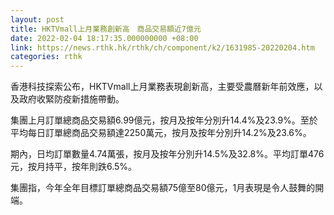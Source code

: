 ```yaml
---
layout: post
title: HKTVmall上月業務創新高　商品交易額近7億元
date: 2022-02-04 18:17:35.000000000 +08:00
link: https://news.rthk.hk/rthk/ch/component/k2/1631985-20220204.htm
categories: rthk
---
```


香港科技探索公布，HKTVmall上月業務表現創新高，主要受農曆新年前效應，以及政府收緊防疫新措施帶動。

集團上月訂單總商品交易額6.99億元，按月及按年分別升14.4%及23.9%。至於平均每日訂單總商品交易額達2250萬元，按月及按年分別升14.2%及23.6%。

期內，日均訂單數量4.74萬張，按月及按年分別升14.5%及32.8%。平均訂單476元，按月持平，按年則跌6.5%。 

集團指，今年全年目標訂單總商品交易額75億至80億元，1月表現是令人鼓舞的開端。
